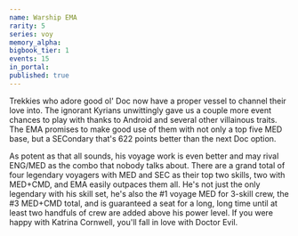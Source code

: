 ```yaml
---
name: Warship EMA
rarity: 5
series: voy
memory_alpha:
bigbook_tier: 1
events: 15
in_portal:
published: true
---
```


Trekkies who adore good ol' Doc now have a proper vessel to channel their love into. The ignorant Kyrians unwittingly gave us a couple more event chances to play with thanks to Android and several other villainous traits. The EMA promises to make good use of them with not only a top five MED base, but a SECondary that's 622 points better than the next Doc option.

As potent as that all sounds, his voyage work is even better and may rival ENG/MED as the combo that nobody talks about. There are a grand total of four legendary voyagers with MED and SEC as their top two skills, two with MED+CMD, and EMA easily outpaces them all. He's not just the only legendary with his skill set, he's also the #1 voyage MED for 3-skill crew, the #3 MED+CMD total, and is guaranteed a seat for a long, long time until at least two handfuls of crew are added above his power level. If you were happy with Katrina Cornwell, you'll fall in love with Doctor Evil.
